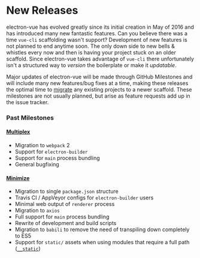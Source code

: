 # New Releases

electron-vue has evolved greatly since its initial creation in May of 2016 and has introduced many new fantastic features. Can you believe there was a time `vue-cli` scaffolding wasn't support? Development of new features is not planned to end anytime soon. The only down side to new bells & whistles every now and then is having your project stuck on an older scaffold. Since electron-vue takes advantage of `vue-cli` there unfortunately isn't a structured way to _version_ the boilerplate or make it _updatable_.

Major updates of electron-vue will be made through GitHub Milestones and will include many new features/bug fixes at a time, making these releases the optimal time to [migrate](/migration-guide.md) any existing projects to a newer scaffold. These milestones are not usually planned, but arise as feature requests add up in the issue tracker.

### Past Milestones

#### [Multiplex](https://github.com/SimulatedGREG/electron-vue/milestone/1?closed=1)

* Migration to `webpack` 2
* Support for `electron-builder`
* Support for `main` process bundling
* General bugfixing

#### [Minimize](https://github.com/SimulatedGREG/electron-vue/issues/171)

* Migration to single `package.json` structure
* Travis CI / AppVeyor configs for `electron-builder` users
* Minimal web output of `renderer` process
* Migration to `axios`
* Full support for `main` process bundling
* Rewrite of development and build scripts
* Migration to `babili` to remove the need of transpiling down completely to ES5
* Support for `static/` assets when using modules that require a full path \([`__static`](/using-static-assets.md)\)



